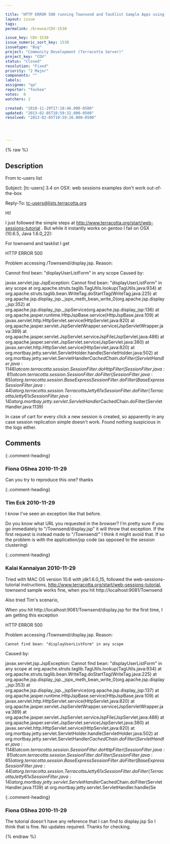 ```yaml
---

title: "HTTP ERROR 500 running Townsend and Tasklist Sample Apps using OSX "
layout: issue
tags: 
permalink: /browse/CDV-1530

issue_key: CDV-1530
issue_numeric_sort_key: 1530
issuetype: "Bug"
project: "Community Development (Terracotta Server)"
project_key: "CDV"
status: "Closed"
resolution: "Fixed"
priority: "2 Major"
components: ""
labels: 
assignee: "qa"
reporter: "foshea"
votes:  0
watchers: 2

created: "2010-11-29T17:18:46.000-0500"
updated: "2013-02-05T10:59:32.000-0500"
resolved: "2013-02-05T10:59:26.000-0500"




---
```


{% raw %}

## Description

<div markdown="1" class="description">

From tc-users list

Subject: [tc-users] 3.4 on OSX: web sessions examples don't work out-of-the-box

Reply-To: tc-users@lists.terracotta.org


Hi!

I just followed the simple steps at http://www.terracotta.org/start/web-sessions-tutorial . But while it instantly works on gentoo I fail on OSX (10.6.5, Java 1.6.0\_22):

For townsend and tasklist I get

HTTP ERROR 500

Problem accessing /Townsend/display.jsp. Reason:

Cannot find bean: "displayUserListForm" in any scope
Caused by:

javax.servlet.jsp.JspException: Cannot find bean: "displayUserListForm" in any scope
at org.apache.struts.taglib.TagUtils.lookup(TagUtils.java:934)
at org.apache.struts.taglib.bean.WriteTag.doStartTag(WriteTag.java:225)
at org.apache.jsp.display\_jsp.\_jspx\_meth\_bean\_write\_0(org.apache.jsp.display\_jsp:352)
at org.apache.jsp.display\_jsp.\_jspService(org.apache.jsp.display\_jsp:136)
at org.apache.jasper.runtime.HttpJspBase.service(HttpJspBase.java:109)
at javax.servlet.http.HttpServlet.service(HttpServlet.java:820)
at org.apache.jasper.servlet.JspServletWrapper.service(JspServletWrapper.java:389)
at org.apache.jasper.servlet.JspServlet.serviceJspFile(JspServlet.java:486)
at org.apache.jasper.servlet.JspServlet.service(JspServlet.java:380)
at javax.servlet.http.HttpServlet.service(HttpServlet.java:820)
at org.mortbay.jetty.servlet.ServletHolder.handle(ServletHolder.java:502)
at org.mortbay.jetty.servlet.ServletHandler$CachedChain.doFilter(ServletHandler.java:1148)
at com.terracotta.session.SessionFilter.doHttpFilter(SessionFilter.java:81)
at com.terracotta.session.SessionFilter.doFilter(SessionFilter.java:65)
at org.terracotta.session.BaseExpressSessionFilter.doFilter(BaseExpressSessionFilter.java:44)
at org.terracotta.session.TerracottaJetty61xSessionFilter.doFilter(TerracottaJetty61xSessionFilter.java:14)
at org.mortbay.jetty.servlet.ServletHandler$CachedChain.doFilter(ServletHandler.java:1139)

In case of cart for every click a new session is created, so apparently in any case session replication simple doesn't work. Found nothing suspicious in the logs either.


</div>

## Comments


{:.comment-heading}
### **Fiona OShea** <span class="date">2010-11-29</span>

<div markdown="1" class="comment">

Can you try to reproduce this one? 
thanks

</div>


{:.comment-heading}
### **Tim Eck** <span class="date">2010-11-29</span>

<div markdown="1" class="comment">

I know I've seen an exception like that before.

Do you know what URL you requested in the browser? I'm pretty sure if you
go immediately to "/Townsend/display.jsp" it will throw that exception. If
the first request is instead made to "/Townsend/" I think it might avoid
that. If so the problem is with the application/jsp code (as opposed to
the session clustering) 


</div>


{:.comment-heading}
### **Kalai Kannaiyan** <span class="date">2010-11-29</span>

<div markdown="1" class="comment">

Tried with MAC OS version 10.6 with jdk1.6.0\_15, followed the web-sessions-tutorial instructions,
http://www.terracotta.org/start/web-sessions-tutorial, townsend sample works fine, when you hit http://localhost:9081/Townsend

Also tried Tim's scenario,

When you hit http://localhost:9081/Townsend/display.jsp for the first time, I am getting this exception

HTTP ERROR 500

Problem accessing /Townsend/display.jsp. Reason:

    Cannot find bean: "displayUserListForm" in any scope

Caused by:

javax.servlet.jsp.JspException: Cannot find bean: "displayUserListForm" in any scope
	at org.apache.struts.taglib.TagUtils.lookup(TagUtils.java:934)
	at org.apache.struts.taglib.bean.WriteTag.doStartTag(WriteTag.java:225)
	at org.apache.jsp.display\_jsp.\_jspx\_meth\_bean\_write\_0(org.apache.jsp.display\_jsp:353)
	at org.apache.jsp.display\_jsp.\_jspService(org.apache.jsp.display\_jsp:137)
	at org.apache.jasper.runtime.HttpJspBase.service(HttpJspBase.java:109)
	at javax.servlet.http.HttpServlet.service(HttpServlet.java:820)
	at org.apache.jasper.servlet.JspServletWrapper.service(JspServletWrapper.java:389)
	at org.apache.jasper.servlet.JspServlet.serviceJspFile(JspServlet.java:486)
	at org.apache.jasper.servlet.JspServlet.service(JspServlet.java:380)
	at javax.servlet.http.HttpServlet.service(HttpServlet.java:820)
	at org.mortbay.jetty.servlet.ServletHolder.handle(ServletHolder.java:502)
	at org.mortbay.jetty.servlet.ServletHandler$CachedChain.doFilter(ServletHandler.java:1148)
	at com.terracotta.session.SessionFilter.doHttpFilter(SessionFilter.java:81)
	at com.terracotta.session.SessionFilter.doFilter(SessionFilter.java:65)
	at org.terracotta.session.BaseExpressSessionFilter.doFilter(BaseExpressSessionFilter.java:44)
	at org.terracotta.session.TerracottaJetty61xSessionFilter.doFilter(TerracottaJetty61xSessionFilter.java:14)
	at org.mortbay.jetty.servlet.ServletHandler$CachedChain.doFilter(ServletHandler.java:1139)
	at org.mortbay.jetty.servlet.ServletHandler.handle(Se 

</div>


{:.comment-heading}
### **Fiona OShea** <span class="date">2010-11-29</span>

<div markdown="1" class="comment">

The tutorial doesn't have any reference that I can find to display.jsp
So I think that is fine. No updates required. Thanks for checking.

</div>



{% endraw %}

